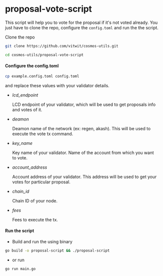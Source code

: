 # proposal-vote-script

This script will help you to vote for the proposal if it's not voted already.
You just have to clone the repo, configure the `config.toml` and run the the script.

Clone the repo
```sh
git clone https://github.com/vitwit/cosmos-utils.git

cd cosmos-utils/proposal-vote-script
```

#### Configure the config.toml

```sh
cp example.config.toml config.toml
```
and replace these values with your validator details.

- *lcd_endpoint*

     LCD endpoint of your validator, which will be used to get proposals info and votes of it.

- *deamon*

     Deamon name of the network (ex: regen, akash). This will be used to execute the vote tx command.

- *key_name*

     Key name of your validator. Name of the account from which you want to vote.

- *account_address*

     Account address of your validator. This address will be used to get your votes for particular proposal.

- *chain_id*

     Chain ID of your node.

- *fees*

     Fees to execute the tx. 

#### Run the script

-  Build and run the using binary

```sh
go build -o proposal-script && ./proposal-script
```
- or run
```sh
go run main.go
```